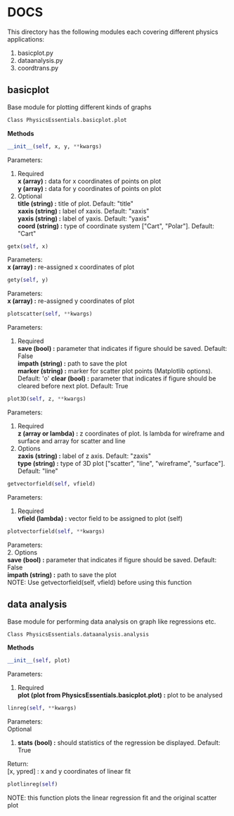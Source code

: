 # DOCS
This directory has the following modules each covering different physics applications:

 1. basicplot.py
 2. dataanalysis.py 
 3. coordtrans.py 

## basicplot
Base module for plotting different kinds of graphs
```python
Class PhysicsEssentials.basicplot.plot
```
**Methods**
```python
__init__(self, x, y, **kwargs)
```
Parameters: 
1. Required   
**x (array) :** data for x coordinates of points on plot   
**y (array) :** data for y coordinates of points on plot  
2. Optional  
**title (string) :** title of plot. Default: "title"  
**xaxis (string) :** label of xaxis. Default: "xaxis"  
**yaxis (string) :** label of yaxis. Default: "yaxis"  
**coord (string) :** type of coordinate system ["Cart", "Polar"]. Default: "Cart"
    
```python
getx(self, x)
```
Parameters:  
**x (array) :** re-assigned x coordinates of plot 

```python
gety(self, y)
```
Parameters:  
**x (array) :** re-assigned y coordinates of plot 

```python
plotscatter(self, **kwargs)
```
Parameters:  
1. Required  
**save (bool) :** parameter that indicates if figure should be saved. Default: False   
**impath (string) :** path to save the plot   
**marker (string) :** marker for scatter plot points (Matplotlib options). Default: 'o'
**clear (bool) :** parameter that indicates if figure should be cleared before next plot. Default: True

```python
plot3D(self, z, **kwargs) 
```
Parameters:  
1. Required  
**z (array or lambda) :** z coordinates of plot. Is lambda for wireframe and surface and array for scatter and line
2. Options  
**zaxis (string) :** label of z axis. Default: "zaxis"  
**type (string) :** type of 3D plot ["scatter", "line", "wireframe", "surface"]. Default: "line"  

```python
getvectorfield(self, vfield) 
```
Parameters:  
1. Required  
**vfield (lambda) :** vector field to be assigned to plot (self)

```python
plotvectorfield(self, **kwargs) 
```
Parameters:  
2. Options  
**save (bool) :** parameter that indicates if figure should be saved. Default: False   
**impath (string) :** path to save the plot     
NOTE: Use getvectorfield(self, vfield) before using this function

## data analysis

Base module for performing data analysis on graph like regressions etc. 

```python
Class PhysicsEssentials.dataanalysis.analysis
```
**Methods**
```python
__init__(self, plot)
```
Parameters: 
1. Required   
**plot (plot from PhysicsEssentials.basicplot.plot) :** plot to be analysed

```python
linreg(self, **kwargs)
```
Parameters:   
Optional
1. **stats (bool) :** should statistics of the regression be displayed. Default: True
    
Return:  
[x, ypred] : x and y coordinates of linear fit 

```python
plotlinreg(self)

```
NOTE: this function plots the linear regression fit and the original scatter plot

